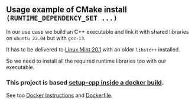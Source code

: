 ## Usage example of CMake install `(RUNTIME_DEPENDENCY_SET ...)`

In our use case we build an C++ executable and link it with shared libraries on `ubuntu 22.04` but with `gcc-13`.

It has to be delivered to [Linux Mint 20.1](https://linuxmint.com/download_all.php) with an older `libstd++` installed.

So we need to install all the required runtime libraries too with our executable.


### This project is based [setup-cpp inside a docker build](https://github.com/aminya/setup-cpp#inside-docker).

See too [Docker Instructions](docker.md) and [Dockerfile](Dockerfile).
